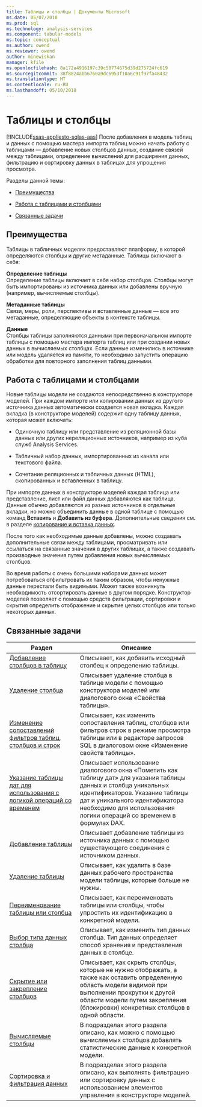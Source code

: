 ```yaml
---
title: Таблицы и столбцы | Документы Microsoft
ms.date: 05/07/2018
ms.prod: sql
ms.technology: analysis-services
ms.component: tabular-models
ms.topic: conceptual
ms.author: owend
ms.reviewer: owend
author: minewiskan
manager: kfile
ms.openlocfilehash: 8a172a4916197c39c58774675d39d275724fc619
ms.sourcegitcommit: 38f8824abb6760a9dc6953f10a6c91f97fa48432
ms.translationtype: HT
ms.contentlocale: ru-RU
ms.lasthandoff: 05/10/2018
---
```

# <a name="tables-and-columns"></a>Таблицы и столбцы 
[!INCLUDE[ssas-appliesto-sqlas-aas](../../includes/ssas-appliesto-sqlas-aas.md)]
  После добавления в модель таблиц и данных с помощью мастера импорта таблиц можно начать работу с таблицами — добавление новых столбцов данных, создание связей между таблицами, определение вычислений для расширения данных, фильтрацию и сортировку данных в таблицах для упрощения просмотра.  
  
 Разделы данной темы:  
  
-   [Преимущества](#bkmk_benefits)  
  
-   [Работа с таблицами и столбцами](#bkmk_working)  
  
-   [Связанные задачи](#bkmk_related_tasks)  
  
##  <a name="bkmk_benefits"></a> Преимущества  
 Таблицы в табличных моделях предоставляют платформу, в которой определяются столбцы и другие метаданные. Таблицы включают в себя:  
  
 **Определение таблицы**  
 Определение таблицы включает в себя набор столбцов. Столбцы могут быть импортированы из источника данных или добавлены вручную (например, вычисляемые столбцы).  
  
 **Метаданные таблицы**  
 Связи, меры, роли, перспективы и вставленные данные — все это метаданные, определяющие объекты в контексте таблицы.  
  
 **Данные**  
 Столбцы таблицы заполняются данными при первоначальном импорте таблицы с помощью мастера импорта таблиц или при создании новых данных в вычисляемых столбцах. Если данные изменились в источнике или модель удаляется из памяти, то необходимо запустить операцию обработки для повторного заполнения таблиц данными.  
  
##  <a name="bkmk_working"></a> Работа с таблицами и столбцами  
 Новые таблицы модели не создаются непосредственно в конструкторе моделей. При каждом импорте или копировании данных из другого источника данных автоматически создается новая вкладка. Каждая вкладка (в конструкторе моделей) содержит одну таблицу данных, которая может включать:  
  
-   Одиночную таблицу или представление из реляционной базы данных или других нереляционных источников, например из куба служб Analysis Services.  
  
-   Табличный набор данных, импортированных из канала или текстового файла.  
  
-   Сочетание реляционных и табличных данных (HTML), скопированных и вставленных в таблицу.  
  
 При импорте данных в конструкторе моделей каждая таблица или представление, лист или файл данных добавляются как таблица. Данные обычно добавляются из разных источников в отдельные вкладки, но можно объединить данные в одной таблице с помощью команд **Вставить** и **Добавить из буфера**. Дополнительные сведения см. в разделе [копирование и вставка данных](../../analysis-services/tabular-models/ssas-import-data-copy-and-paste-data.md).  
  
 После того как необходимые данные добавлены, можно создавать дополнительные связи между таблицами, просматривать или ссылаться на связанные значения в других таблицах, а также создавать производные значения путем добавления новых вычисляемых столбцов.  
  
 Во время работы с очень большими наборами данных может потребоваться отфильтровать их таким образом, чтобы ненужные данные перестали быть видимыми. Может также возникнуть необходимость отсортировать данные в другом порядке. Конструктор моделей позволяет с помощью средств фильтрации, сортировки и скрытия определить отображение и скрытие целых столбцов или только некоторых данных.  
  
##  <a name="bkmk_related_tasks"></a> Связанные задачи  
  
|Раздел|Описание|  
|-----------|-----------------|  
|[Добавление столбцов в таблицу](../../analysis-services/tabular-models/add-columns-to-a-table-ssas-tabular.md)|Описывает, как добавить исходный столбец к определению таблицы.|  
|[Удаление столбца](../../analysis-services/tabular-models/delete-a-column-ssas-tabular.md)|Описывает удаление столбца в таблице модели с помощью конструктора моделей или диалогового окна «Свойства таблицы».|  
|[Изменение сопоставлений фильтров таблиц, столбцов и строк](../../analysis-services/tabular-models/change-table-column-or-row-filter-mappings-ssas-tabular.md)|Описывает, как изменить сопоставления таблиц, столбцов или фильтров строк в режиме просмотра таблицы или в редакторе запросов SQL в диалоговом окне «Изменение свойств таблицы».|  
|[Указание таблицы дат для использования с логикой операций со временем](../../analysis-services/tabular-models/specify-mark-as-date-table-for-use-with-time-intelligence-ssas-tabular.md)|Описывает использование диалогового окна «Пометить как таблицу дат» для указания таблицы данных и столбца уникальных идентификаторов. Указание таблицы дат и уникального идентификатора необходимо для использования логики операций со временем в формулах DAX.|  
|[Добавление таблицы](../../analysis-services/tabular-models/add-a-table-ssas-tabular.md)|Описывает добавление таблицы из источника данных с помощью существующего соединения с источником данных.|  
|[Удаление таблицы](../../analysis-services/tabular-models/delete-a-table-ssas-tabular.md)|Описывает, как удалить в базе данных рабочего пространства модели таблицы, которые больше не нужны.|  
|[Переименование таблицы или столбца](../../analysis-services/tabular-models/rename-a-table-or-column-ssas-tabular.md)|Описывает, как переименовать таблицы или столбцы, чтобы упростить их идентификацию в конкретной модели.|  
|[Выбор типа данных столбца](../../analysis-services/tabular-models/set-the-data-type-of-a-column-ssas-tabular.md)|Описывает, как изменить тип данных столбца. Тип данных определяет способ хранения и представления данных в столбце.|  
|[Скрытие или закрепление столбцов](../../analysis-services/tabular-models/hide-or-freeze-columns-ssas-tabular.md)|Описывает, как скрыть столбцы, которые не нужно отображать, а также как оставить определенную область модели видимой при выполнении прокрутки к другой области модели путем закрепления (блокировки) конкретных столбцов в одной области.|  
|[Вычисляемые столбцы](../../analysis-services/tabular-models/ssas-calculated-columns.md)|В подразделах этого раздела описано, как можно с помощью вычисляемых столбцов добавлять статистические данные к конкретной модели.|  
|[Сортировка и фильтрация данных](http://msdn.microsoft.com/library/55ebd7a6-2458-4398-911f-fcfeb2413f1b)|В подразделах этого раздела описано, как выполнять фильтрацию или сортировку данных с использованием элементов управления в конструкторе моделей.|  
  
  
